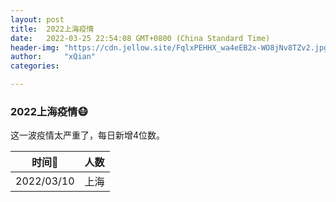 ```yaml
---
layout: post
title:  2022上海疫情
date:   2022-03-25 22:54:08 GMT+0800 (China Standard Time)
header-img: "https://cdn.jellow.site/FqlxPEHHX_wa4eEB2x-WO8jNv8TZv2.jpg"
author:     "xQian"
categories: 

---
```


### 2022上海疫情😷

这一波疫情太严重了，每日新增4位数。

| 时间🚀  | 人数  |
|-----|-----------|
| 2022/03/10  | 上海  |